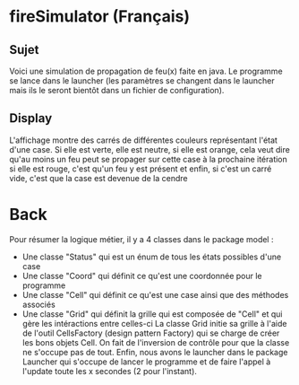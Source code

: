 # fireSimulator (Français)

## Sujet

Voici une simulation de propagation de feu(x) faite en java. Le programme se lance dans le launcher (les paramètres se changent dans le launcher mais ils le seront bientôt dans un fichier de configuration).

## Display

L'affichage montre des carrés de différentes couleurs représentant l'état d'une case. Si elle est verte, elle est neutre,
si elle est orange, cela veut dire qu'au moins un feu peut se propager sur cette case à la prochaine itération
si elle est rouge, c'est qu'un feu y est présent et enfin, si c'est un carré vide, c'est que la case est devenue de la cendre

# Back

Pour résumer la logique métier, il y a 4 classes dans le package model : 
  - Une classe "Status" qui est un énum de tous les états possibles d'une case
  - Une classe "Coord" qui définit ce qu'est une coordonnée pour le programme
  - Une classe "Cell" qui définit ce qu'est une case ainsi que des méthodes associés
  - Une classe "Grid" qui définit la grille qui est composée de "Cell" et qui gère les intéractions entre celles-ci
La classe Grid initie sa grille à l'aide de l'outil CellsFactory (design pattern Factory) qui se charge de créer les bons objets Cell.
On fait de l'inversion de contrôle pour que la classe ne s'occupe pas de tout.
Enfin, nous avons le launcher dans le package Launcher qui s'occupe de lancer le programme et de faire l'appel à l'update toute les x secondes (2 pour l'instant).
